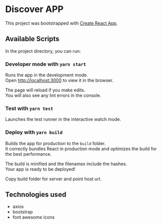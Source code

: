 # Discover APP

This project was bootstrapped with [Create React App](https://github.com/facebook/create-react-app).

## Available Scripts

In the project directory, you can run:

### Developer mode with `yarn start`

Runs the app in the development mode.<br />
Open [http://localhost:3000](http://localhost:3000) to view it in the browser.

The page will reload if you make edits.<br />
You will also see any lint errors in the console.

### Test with `yarn test`

Launches the test runner in the interactive watch mode.<br />

### Deploy with `yarn build`

Builds the app for production to the `build` folder.<br />
It correctly bundles React in production mode and optimizes the build for the best performance.

The build is minified and the filenames include the hashes.<br />
Your app is ready to be deployed!

Copy build folder for server and point host url.

## Technologies used

- axios
- bootstrap
- font awesome icons


